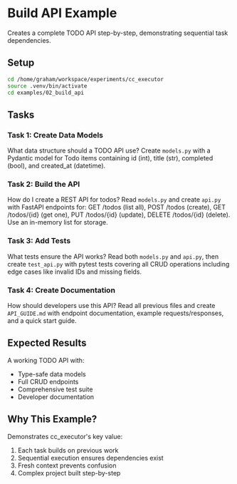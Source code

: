 # Build API Example

Creates a complete TODO API step-by-step, demonstrating sequential task dependencies.

## Setup

```bash
cd /home/graham/workspace/experiments/cc_executor
source .venv/bin/activate
cd examples/02_build_api
```

## Tasks

### Task 1: Create Data Models

What data structure should a TODO API use? Create `models.py` with a Pydantic model for Todo items containing id (int), title (str), completed (bool), and created_at (datetime).

### Task 2: Build the API

How do I create a REST API for todos? Read `models.py` and create `api.py` with FastAPI endpoints for: GET /todos (list all), POST /todos (create), GET /todos/{id} (get one), PUT /todos/{id} (update), DELETE /todos/{id} (delete). Use an in-memory list for storage.

### Task 3: Add Tests  

What tests ensure the API works? Read both `models.py` and `api.py`, then create `test_api.py` with pytest tests covering all CRUD operations including edge cases like invalid IDs and missing fields.

### Task 4: Create Documentation

How should developers use this API? Read all previous files and create `API_GUIDE.md` with endpoint documentation, example requests/responses, and a quick start guide.

## Expected Results

A working TODO API with:
- Type-safe data models
- Full CRUD endpoints  
- Comprehensive test suite
- Developer documentation

## Why This Example?

Demonstrates cc_executor's key value:
1. Each task builds on previous work
2. Sequential execution ensures dependencies exist
3. Fresh context prevents confusion
4. Complex project built step-by-step
